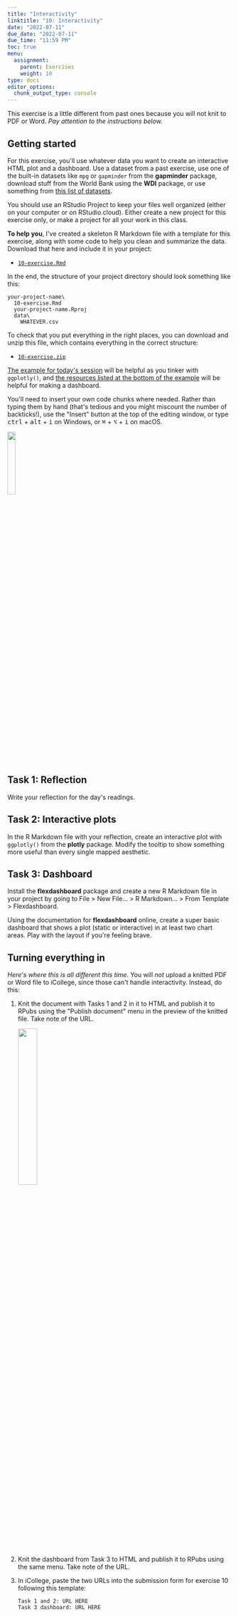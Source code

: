 ```yaml
---
title: "Interactivity"
linktitle: "10: Interactivity"
date: "2022-07-11"
due_date: "2022-07-11"
due_time: "11:59 PM"
toc: true
menu:
  assignment:
    parent: Exercises
    weight: 10
type: docs
editor_options: 
  chunk_output_type: console
---
```


This exercise is a little different from past ones because you will not knit to PDF or Word. *Pay attention to the instructions below.*


## Getting started

For this exercise, you'll use whatever data you want to create an interactive HTML plot and a dashboard. Use a dataset from a past exercise, use one of the built-in datasets like `mpg` or `gapminder` from the **gapminder** package, download stuff from the World Bank using the **WDI** package, or use something from [this list of datasets](/resource/data/).

You should use an RStudio Project to keep your files well organized (either on your computer or on RStudio.cloud). Either create a new project for this exercise only, or make a project for all your work in this class.

**To help you**, I've created a skeleton R Markdown file with a template for this exercise, along with some code to help you clean and summarize the data. Download that here and include it in your project:

- [<i class="fab fa-r-project"></i> `10-exercise.Rmd`](/projects/10-exercise/10-exercise.Rmd)

In the end, the structure of your project directory should look something like this:

```text
your-project-name\
  10-exercise.Rmd
  your-project-name.Rproj
  data\
    WHATEVER.csv
```

To check that you put everything in the right places, you can download and unzip this file, which contains everything in the correct structure:

- [<i class="fas fa-file-archive"></i> `10-exercise.zip`](/projects/10-exercise.zip)

[The example for today's session](/example/10-example/) will be helpful as you tinker with `ggplotly()`, and [the resources listed at the bottom of the example](/example/10-example/#making-a-dashboard-with-flexdashboard) will be helpful for making a dashboard.

You'll need to insert your own code chunks where needed. Rather than typing them by hand (that's tedious and you might miscount the number of backticks!), use the "Insert" button at the top of the editing window, or type <kbd>ctrl</kbd> + <kbd>alt</kbd> + <kbd>i</kbd> on Windows, or <kbd>⌘</kbd> + <kbd>⌥</kbd> + <kbd>i</kbd> on macOS.

<img src="../../../../../../../img/assignments/insert-chunk-button.png" width="19%" />

## Task 1: Reflection

Write your reflection for the day's readings.


## Task 2: Interactive plots

In the R Markdown file with your reflection, create an interactive plot with `ggplotly()` from the **plotly** package. Modify the tooltip to show something more useful than every single mapped aesthetic.


## Task 3: Dashboard

Install the **flexdashboard** package and create a new R Markdown file in your project by going to File > New File… > R Markdown… > From Template > Flexdashboard.

Using the documentation for **flexdashboard** online, create a super basic dashboard that shows a plot (static or interactive) in at least two chart areas. Play with the layout if you're feeling brave.


## Turning everything in

*Here's where this is all different this time.* You will *not* upload a knitted PDF or Word file to iCollege, since those can't handle interactivity. Instead, do this:

1. Knit the document with Tasks 1 and 2 in it to HTML and publish it to RPubs using the "Publish document" menu in the preview of the knitted file. Take note of the URL.

    <img src="../../../../../../../slides/img/10/publish-document.png" width="30%" />

2. Knit the dashboard from Task 3 to HTML and publish it to RPubs using the same menu. Take note of the URL.

3. In iCollege, paste the two URLs into the submission form for exercise 10 following this template:

    ```text
    Task 1 and 2: URL HERE
    Task 3 dashboard: URL HERE
    ```
